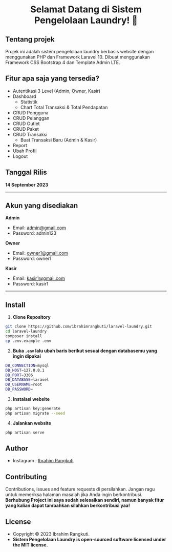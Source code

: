 <h1 align="center">Selamat Datang di Sistem Pengelolaan Laundry! 👋</h1>

## Tentang projek

Projek ini adalah sistem pengelolaan laundry berbasis website dengan menggunakan PHP dan Framework Laravel 10. Dibuat menggunakan Framework CSS Bootstrap 4 dan Template Admin LTE.

## Fitur apa saja yang tersedia?

-   Autentikasi 3 Level (Admin, Owner, Kasir)
-   Dashboard
    -   Statistik
    -   Chart Total Transaksi & Total Pendapatan
-   CRUD Pengguna
-   CRUD Pelanggan
-   CRUD Outlet
-   CRUD Paket
-   CRUD Transaksi
    -   Buat Transaksi Baru (Admin & Kasir)
-   Report
-   Ubah Profil
-   Logout

## Tanggal Rilis

**14 September 2023**

---

## Akun yang disediakan

**Admin**

-   Email: admin@gmail.com
-   Password: admin123

**Owner**

-   Email: owner1@gmail.com
-   Password: owner1

**Kasir**

-   Email: kasir1@gmail.com
-   Password: kasir1

---

## Install

1. **Clone Repository**

```bash
git clone https://github.com/ibrahimrangkuti/laravel-laundry.git
cd laravel-laundry
composer install
cp .env.example .env
```

2. **Buka `.env` lalu ubah baris berikut sesuai dengan databasemu yang ingin dipakai**

```bash
DB_CONNECTION=mysql
DB_HOST=127.0.0.1
DB_PORT=3306
DB_DATABASE=laravel
DB_USERNAME=root
DB_PASSWORD=
```

3. **Instalasi website**

```bash
php artisan key:generate
php artisan migrate --seed
```

4. **Jalankan website**

```bash
php artisan serve
```

## Author

-   Instagram : <a href="https://instagram.com/ranqkuty">Ibrahim Rangkuti</a>

## Contributing

Contributions, issues and feature requests di persilahkan.
Jangan ragu untuk memeriksa halaman masalah jika Anda ingin berkontribusi. **Berhubung Project ini saya sudah selesaikan sendiri, namun banyak fitur yang kalian dapat tambahkan silahkan berkontribusi yaa!**

## License

-   Copyright © 2023 Ibrahim Rangkuti.
-   **Sistem Pengelolaan Laundry is open-sourced software licensed under the MIT license.**
